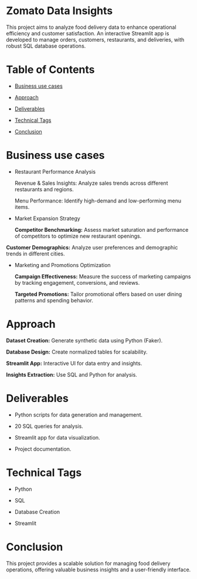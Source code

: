 # Zomato Data Insights

This project aims to analyze food delivery data to enhance operational efficiency and customer satisfaction. An interactive Streamlit app is developed to manage orders, customers, restaurants, and deliveries, with robust SQL database operations.


# Table of Contents

- [Business use cases](#Business_use_cases)

- [Approach](#Approach)
  
- [Deliverables](#Deliverables)

- [Technical Tags](#Technical_Tags)

- [Conclusion](#Conclusion)
  
# Business use cases

- Restaurant Performance Analysis
  
  Revenue & Sales Insights: Analyze sales trends across different restaurants and regions.
  
  Menu Performance:         Identify high-demand and low-performing menu items.
  
- Market Expansion Strategy
  
  **Competitor Benchmarking:** Assess market saturation and performance of competitors to optimize new restaurant openings.
  
 **Customer Demographics:**   Analyze user preferences and demographic trends in different cities.

- Marketing and Promotions Optimization

  **Campaign Effectiveness:** Measure the success of marketing campaigns by tracking engagement, conversions, and reviews.
  
  **Targeted Promotions:**   Tailor promotional offers based on user dining patterns and spending behavior.

# Approach

**Dataset Creation:** Generate synthetic data using Python (Faker).

**Database Design:** Create normalized tables for scalability.

**Streamlit App:** Interactive UI for data entry and insights.

**Insights Extraction:** Use SQL and Python for analysis.

# Deliverables

  - Python scripts for data generation and management.
  
  - 20 SQL queries for analysis.
  
  - Streamlit app for data visualization.
  
  - Project documentation.

# Technical Tags

  - Python

  - SQL

  - Database Creation

  - Streamlit 


# Conclusion

This project provides a scalable solution for managing food delivery operations, offering valuable business insights and a user-friendly interface.

